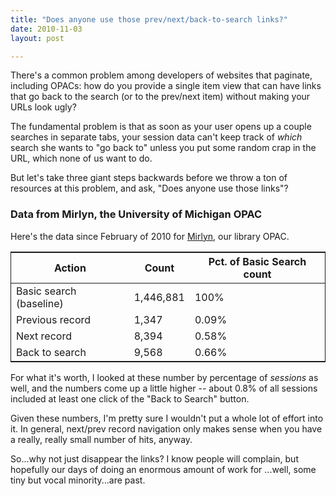```yaml
---
title: "Does anyone use those prev/next/back-to-search links?"
date: 2010-11-03
layout: post

---
```


There's a common problem among developers of websites that paginate, including OPACs: how do you provide a single item view that can have links that go back to the search (or to the prev/next item) without making your URLs look ugly?

The fundamental problem is that as soon as your user opens up a couple searches in separate tabs, your session data can't keep track of *which* search she wants to "go back to" unless you put some random crap in the URL, which none of us want to do.

But let's take three giant steps backwards before we throw a ton of resources at this problem, and ask, "Does anyone use those links"?

### Data from Mirlyn, the University of Michigan OPAC

Here's the data since February of 2010 for [Mirlyn](http://mirlyn.lib.umich.edu/), our library OPAC.

<table style="border: 1pt solid;">
<thead>
<tr>
<th>Action</th>
<th>Count</th>
<th>Pct. of Basic Search count</th>
</tr>
</thead>
<tbody>
<tr>
<td>Basic search (baseline)</td>
<td>1,446,881</td>
<td>100%</td>
</tr>
<tr>
<td>Previous record</td>
<td>1,347</td>
<td>0.09%</td>
</tr>
<tr>
<td>Next record</td>
<td>8,394</td>
<td>0.58%</td>
</tr>
<tr>
<td>Back to search</td>
<td>9,568</td>
<td>0.66%</td>
</tr>
</tbody>
</table>

For what it's worth, I looked at these number by percentage of *sessions* as well, and the numbers come up a little higher -- about 0.8% of all sessions included at least one click of the "Back to Search" button.

Given these numbers, I'm pretty sure I wouldn't put a whole lot of effort into it. In general, next/prev record navigation only makes sense when you have a really, really small number of hits, anyway.

So...why not just disappear the links? I know people will complain, but hopefully our days of doing an enormous amount of work for ...well, some tiny but vocal minority...are past.
